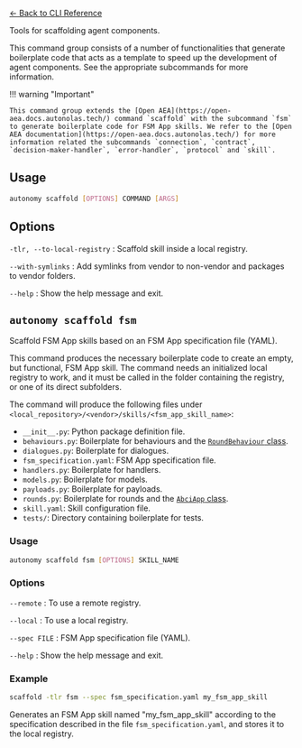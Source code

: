 [← Back to CLI Reference](../../cli_overview.md)

Tools for scaffolding agent components.

This command group consists of a number of functionalities that generate boilerplate code that acts as a template to speed up the development of agent components. See the appropriate subcommands for more information.


!!! warning "Important"

    This command group extends the [Open AEA](https://open-aea.docs.autonolas.tech/) command `scaffold` with the subcommand `fsm` to generate boilerplate code for FSM App skills. We refer to the [Open AEA documentation](https://open-aea.docs.autonolas.tech/) for more information related the subcommands `connection`, `contract`, `decision-maker-handler`, `error-handler`, `protocol` and `skill`.

## Usage
```bash
autonomy scaffold [OPTIONS] COMMAND [ARGS]
```

## Options
`-tlr, --to-local-registry`
:   Scaffold skill inside a local registry.

`--with-symlinks`
:   Add symlinks from vendor to non-vendor and packages to vendor folders.

`--help`
:   Show the help message and exit.


## `autonomy scaffold fsm`

Scaffold FSM App skills based on an FSM App specification file (YAML).

This command produces the necessary boilerplate code to create an empty, but functional, FSM App skill. The command needs an initialized local registry to work, and it must be called in the folder containing the registry, or one of its direct subfolders.

The command will produce the following files under `<local_repository>/<vendor>/skills/<fsm_app_skill_name>`:

- `__init__.py`: Python package definition file.
- `behaviours.py`: Boilerplate for behaviours and the [`RoundBehaviour` class](../../key_concepts/abci_app_abstract_round_behaviour.md).
- `dialogues.py`: Boilerplate for dialogues.
- `fsm_specification.yaml`: FSM App specification file.
- `handlers.py`: Boilerplate for handlers.
- `models.py`: Boilerplate for models.
- `payloads.py`: Boilerplate for payloads.
- `rounds.py`: Boilerplate for rounds and the [`AbciApp` class](../../key_concepts/abci_app_class.md).
- `skill.yaml`: Skill configuration file.
- `tests/`: Directory containing boilerplate for tests.

### Usage
```bash
autonomy scaffold fsm [OPTIONS] SKILL_NAME
```

### Options
`--remote`
:   To use a remote registry.

`--local`
:   To use a local registry.

`--spec FILE`
:   FSM App specification file (YAML).

`--help`
:   Show the help message and exit.

### Example
```bash
scaffold -tlr fsm --spec fsm_specification.yaml my_fsm_app_skill
```

Generates an FSM App skill named "my_fsm_app_skill" according to the specification described in the file `fsm_specification.yaml`, and stores it to the local registry.
